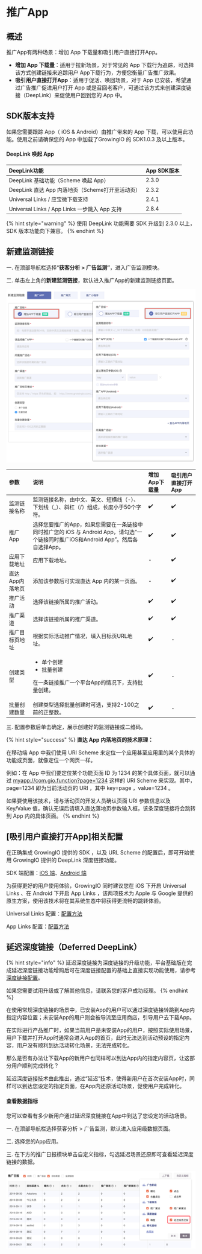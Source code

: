 # 推广App

## 概述

推广App有两种场景：增加 App 下载量和吸引用户直接打开App。

* **增加 App 下载量**：适用于拉新场景，对于常见的 App 下载行为追踪，可选择该方式创建链接来追踪用户 App下载行为，方便您衡量广告推广效果。
* **吸引用户直接打开App**：适用于促活、唤回场景，对于 App 已安装，希望通过广告推广促进用户打开 App 或是召回老客户，可通过该方式来创建深度链接（DeepLink）来促使用户回到您的 App 中。

## SDK版本支持

如果您需要跟踪 App（ iOS & Android）由推广带来的 App 下载，可以使用此功能。使用之前请确保您的 App 中加载了GrowingIO 的 SDK1.0.3 及以上版本。

#### DeepLink 唤起 App

| DeepLink功能 | App SDK版本 |
| :--- | :--- |
| DeepLink 基础功能（Scheme 唤起 App） | 2.3.0 |
| DeepLink 直达 App 内落地页（Scheme打开至活动页） | 2.3.2 |
| Universal Links / 应宝微下载支持 | 2.4.1 |
| Universal Links / App Links 一步跳入 App 支持 | 2.8.4 |

{% hint style="warning" %}
使用 DeepLink 功能需要 SDK 升级到 2.3.0 以上，SDK 版本功能向下兼容。
{% endhint %}

## 新建监测链接

一. 在顶部导航栏选择“**获客分析 &gt; 广告监测”**，进入广告监测模块。

二. 单击左上角的**新建监测链接**，默认进入推广App的新建监测链接页面。

![](../../../../.gitbook/assets/image%20%2858%29.png)

<table>
  <thead>
    <tr>
      <th style="text-align:left">&#x53C2;&#x6570;</th>
      <th style="text-align:left">&#x8BF4;&#x660E;</th>
      <th style="text-align:left">&#x589E;&#x52A0;App&#x4E0B;&#x8F7D;&#x91CF;</th>
      <th style="text-align:left">&#x5438;&#x5F15;&#x7528;&#x6237;&#x76F4;&#x63A5;&#x6253;&#x5F00;App</th>
    </tr>
  </thead>
  <tbody>
    <tr>
      <td style="text-align:left">&#x76D1;&#x6D4B;&#x94FE;&#x63A5;&#x540D;&#x79F0;</td>
      <td style="text-align:left">&#x76D1;&#x6D4B;&#x94FE;&#x63A5;&#x540D;&#x79F0;&#xFF0C;&#x7531;&#x4E2D;&#x6587;&#x3001;&#x82F1;&#x6587;&#x3001;&#x77ED;&#x6A2A;&#x7EBF;&#xFF08;-&#xFF09;&#x3001;&#x4E0B;&#x5212;&#x7EBF;&#xFF08;_&#xFF09;&#x3001;&#x659C;&#x6760;&#xFF08;/&#xFF09;&#x7EC4;&#x6210;&#xFF0C;&#x957F;&#x5EA6;&#x5C0F;&#x4E8E;50&#x4E2A;&#x5B57;&#x7B26;&#x3002;</td>
      <td
      style="text-align:left">&#x2714;&#xFE0F;</td>
        <td style="text-align:left">&#x2714;&#xFE0F;</td>
    </tr>
    <tr>
      <td style="text-align:left">&#x63A8;&#x5E7F;App</td>
      <td style="text-align:left">&#x9009;&#x62E9;&#x60A8;&#x8981;&#x63A8;&#x5E7F;&#x7684;App&#xFF0C;&#x5982;&#x679C;&#x60A8;&#x9700;&#x8981;&#x5728;&#x4E00;&#x6761;&#x94FE;&#x63A5;&#x4E2D;&#x540C;&#x65F6;&#x63A8;&#x5E7F;&#x60A8;&#x7684;
        iOS &#x4E0E; Android App&#xFF0C;&#x8BF7;&#x52FE;&#x9009;&#x201C;&#x4E00;&#x4E2A;&#x94FE;&#x63A5;&#x540C;&#x65F6;&#x63A8;&#x5E7F;iOS&#x548C;Android
        App&#x201D;&#x3002;&#x7136;&#x540E;&#x5404;&#x81EA;&#x9009;&#x62E9;App&#x3002;</td>
      <td
      style="text-align:left">&#x2714;&#xFE0F;</td>
        <td style="text-align:left">&#x2714;&#xFE0F;</td>
    </tr>
    <tr>
      <td style="text-align:left">&#x5E94;&#x7528;&#x4E0B;&#x8F7D;&#x5730;&#x5740;</td>
      <td style="text-align:left">&#x5E94;&#x7528;&#x4E0B;&#x8F7D;&#x5730;&#x5740;&#x3002;</td>
      <td style="text-align:left">-</td>
      <td style="text-align:left">&#x2714;&#xFE0F;</td>
    </tr>
    <tr>
      <td style="text-align:left">&#x76F4;&#x8FBE;App&#x5185;&#x843D;&#x5730;&#x9875;</td>
      <td style="text-align:left">&#x6DFB;&#x52A0;&#x8BE5;&#x53C2;&#x6570;&#x540E;&#x53EF;&#x5B9E;&#x73B0;&#x76F4;&#x8FBE;
        App &#x5185;&#x7684;&#x67D0;&#x4E00;&#x9875;&#x9762;&#x3002;</td>
      <td style="text-align:left">-</td>
      <td style="text-align:left">&#x2714;&#xFE0F;</td>
    </tr>
    <tr>
      <td style="text-align:left">&#x63A8;&#x5E7F;&#x6D3B;&#x52A8;</td>
      <td style="text-align:left">&#x9009;&#x62E9;&#x8BE5;&#x94FE;&#x63A5;&#x6240;&#x5C5E;&#x7684;&#x63A8;&#x5E7F;&#x6D3B;&#x52A8;&#x3002;</td>
      <td
      style="text-align:left">&#x2714;&#xFE0F;</td>
        <td style="text-align:left">&#x2714;&#xFE0F;</td>
    </tr>
    <tr>
      <td style="text-align:left">&#x63A8;&#x5E7F;&#x6E20;&#x9053;</td>
      <td style="text-align:left">&#x9009;&#x62E9;&#x8BE5;&#x94FE;&#x63A5;&#x6240;&#x5C5E;&#x7684;&#x63A8;&#x5E7F;&#x6E20;&#x9053;&#x3002;</td>
      <td
      style="text-align:left">&#x2714;&#xFE0F;</td>
        <td style="text-align:left">&#x2714;&#xFE0F;</td>
    </tr>
    <tr>
      <td style="text-align:left">&#x63A8;&#x5E7F;&#x76EE;&#x6807;&#x9875;&#x5730;&#x5740;</td>
      <td style="text-align:left">&#x6839;&#x636E;&#x5B9E;&#x9645;&#x6D3B;&#x52A8;&#x63A8;&#x5E7F;&#x60C5;&#x51B5;&#xFF0C;&#x586B;&#x5165;&#x76EE;&#x6807;&#x9875;URL&#x5730;&#x5740;&#x3002;</td>
      <td
      style="text-align:left">&#x2714;&#xFE0F;</td>
        <td style="text-align:left">-</td>
    </tr>
    <tr>
      <td style="text-align:left">&#x521B;&#x5EFA;&#x7C7B;&#x578B;</td>
      <td style="text-align:left">
        <ul>
          <li>&#x5355;&#x4E2A;&#x521B;&#x5EFA;</li>
          <li>&#x6279;&#x91CF;&#x521B;&#x5EFA;</li>
        </ul>
        <p>&#x5728;&#x4E00;&#x6761;&#x94FE;&#x63A5;&#x63A8;&#x5E7F;&#x4E00;&#x4E2A;&#x5E73;&#x53F0;App&#x7684;&#x60C5;&#x51B5;&#x4E0B;&#xFF0C;&#x652F;&#x6301;&#x6279;&#x91CF;&#x521B;&#x5EFA;&#x3002;</p>
      </td>
      <td style="text-align:left">&#x2714;&#xFE0F;</td>
      <td style="text-align:left">-</td>
    </tr>
    <tr>
      <td style="text-align:left">&#x6279;&#x91CF;&#x521B;&#x5EFA;&#x6570;&#x91CF;</td>
      <td style="text-align:left">&#x521B;&#x5EFA;&#x7C7B;&#x578B;&#x9009;&#x62E9;&#x6279;&#x91CF;&#x521B;&#x5EFA;&#x65F6;&#x53EF;&#x9009;&#xFF0C;&#x652F;&#x6301;2-100&#x4E4B;&#x524D;&#x7684;&#x6B63;&#x6574;&#x6570;&#x3002;</td>
      <td
      style="text-align:left">&#x2714;&#xFE0F;</td>
        <td style="text-align:left">-</td>
    </tr>
  </tbody>
</table>三. 配置参数后单击确定，展示创建好的监测链接或二维码。

{% hint style="success" %}
**直达 App 内落地页的技术原理：**

在移动端 App 中我们使用 URI Scheme 来定位一个应用甚至应用里的某个具体的功能或页面，就像定位一个网页一样。

例如：在 App 中我们要定位某个功能页面 ID 为 1234 的某个具体页面，就可以通过 [myapp://com.gio.function?page=1234](myapp://com.gio.function?page=1234) 这样的 URI Scheme 来实现。其中，page=1234 即为当前活动页的 URI ，其中 key=page ，value=1234 。

如果要使用该技术，请与活动页的开发人员确认页面 URI 参数信息以及 Key/Value 值，确认无误后请填入直达落地页参数输入框，该条深度链接将会跳转到 App 内的具体页面。
{% endhint %}

## \[吸引用户直接打开App\]相关配置

在正确集成 GrowingIO 提供的 SDK ，以及 URL Scheme 的配置后，即可开始使用 GrowingIO 提供的 DeepLink 深度链接功能。

SDK 端配置：[iOS 端](../../../../developer-manual/sdkintegrated/ios-sdk/auto-ios-sdk.md#10-deeplink-and-universal-link)、[Android 端​](../../../../developer-manual/sdkintegrated/android-sdk/auto-android-sdk.md#16-deep-link-hui-tiao-can-shu-huo-qu)

为获得更好的用户使用体验，GrowingIO 同时建议您在 iOS 下开启 Universal Links 、在 Android 下开启 App Links ，该两项技术为 Apple 与 Google 提供的原生方案，使用该技术将在其系统生态中将获得更流畅的跳转体验。

Universal Links 配置：[配置方法​](../advance/deeplink.md#22-universal-links-pei-zhi)

App Links 配置：[配置方法](../advance/deeplink.md#32-applinks-pei-zhi)

## 延迟深度链接（Deferred DeepLink）

{% hint style="info" %}
延迟深度链接为深度链接的升级功能，平台基础版在完成延迟深度链接功能增购后可在深度链接配置的基础上直接实现功能使用，请参考[深度链接配置](../advance/deeplink.md)。

如果您需要试用升级或了解其他信息，请联系您的客户成功经理。
{% endhint %}

在使用常规深度链接的场景中，已安装App的用户可以通过深度链接转跳到App内指定内容位置；未安装App的用户则会被导流至应用商店，引导用户去下载App。

在实际进行产品推广时，如果当前用户是未安装App的用户，按照实际使用场景，用户下载并打开App时通常会进入App的首页，此时无法达到活动预设的指定内容，用户没有顺利到达活动转化场景，无法完成转化。

那么是否有办法让下载App的新用户也同样可以到达App内的指定内容页，让这部分用户顺利完成转化？

延迟深度链接技术由此推出，通过“延迟”技术，使得新用户在首次安装App时，同样可以到达您设定的指定页面，在App内还原活动场景，促使用户完成转化。

#### 查看数据指标

您可以查看有多少新用户通过延迟深度链接在App中到达了您设定的活动场景。

一. 在顶部导航栏选择获客分析 &gt; 广告监测，默认进入应用级数据页面。

二. 选择您的App应用。

三. 在下方的推广日报模块单击自定义指标，勾选延迟场景还原即可查看延迟深度链接的数据。

![](../../../../.gitbook/assets/image%20%284%29.png)

